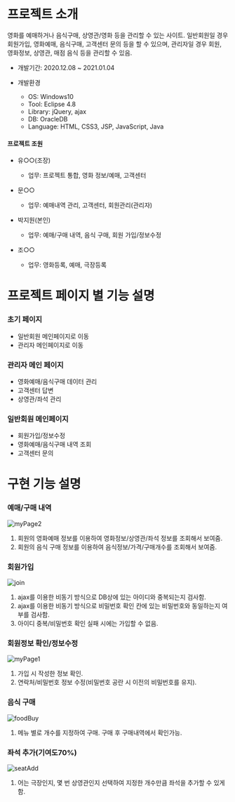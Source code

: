 
# 프로젝트 소개
영화를 예매하거나 음식구매, 상영관/영화 등을 관리할 수 있는 사이트.
일반회원일 경우 회원가입, 영화예매, 음식구매, 고객센터 문의 등을 할 수 있으며, 관리자일 경우 회원, 영화정보, 상영관, 매점 음식 등을 관리할 수 있음.

* 개발기간: 2020.12.08 ~ 2021.01.04

* 개발환경
  + OS: Windows10
  + Tool: Eclipse 4.8
  + Library: jQuery, ajax
  + DB: OracleDB
  + Language: HTML, CSS3, JSP, JavaScript, Java

#### 프로젝트 조원
+ 유○○(조장)
  + 업무: 프로젝트 통합, 영화 정보/예매, 고객센터

+ 문○○
  + 업무: 예매내역 관리, 고객센터, 회원관리(관리자)
  
+ 박지원(본인)
  + 업무: 예매/구매 내역, 음식 구매, 회원 가입/정보수정

+ 조○○
  + 업무: 영화등록, 예매, 극장등록

# 프로젝트 페이지 별 기능 설명

### 초기 페이지
+ 일반회원 메인페이지로 이동
+ 관리자 메인페이지로 이동

### 관리자 메인 페이지
+ 영화예매/음식구매 데이터 관리
+ 고객센터 답변
+ 상영관/좌석 관리

### 일반회원 메인페이지
+ 회원가입/정보수정
+ 영화예매/음식구매 내역 조회
+ 고객센터 문의


# 구현 기능 설명
### 예매/구매 내역
![myPage2](https://user-images.githubusercontent.com/59616321/109915706-9bf09880-7cf5-11eb-8761-8ea2c1ce0faa.png)
1. 회원의 영화예매 정보를 이용하여 영화정보/상영관/좌석 정보를 조회해서 보여줌.
2. 회원의 음식 구매 정보를 이용하여 음식정보/가격/구매개수를 조회해서 보여줌.

### 회원가입
![join](https://user-images.githubusercontent.com/59616321/109917342-7fa22b00-7cf8-11eb-92b2-2cea9d17cc9d.png)
1. ajax를 이용한 비동기 방식으로 DB상에 있는 아이디와 중복되는지 검사함.
2. ajax를 이용한 비동기 방식으로 비밀번호 확인 칸에 있는 비밀번호와 동일하는지 여부를 검사함.
3. 아이디 중복/비밀번호 확인 실패 시에는 가입할 수 없음.

### 회원정보 확인/정보수정
![myPage1](https://user-images.githubusercontent.com/59616321/109917594-f2aba180-7cf8-11eb-99a0-f94fef07b8bd.png)
1. 가입 시 작성한 정보 확인.
2. 연락처/비밀번호 정보 수정(비밀번호 공란 시 이전의 비밀번호를 유지).

### 음식 구매
![foodBuy](https://user-images.githubusercontent.com/59616321/109913330-1ff45180-7cf1-11eb-8206-b3dcd2d0d045.png)
1. 메뉴 별로 개수를 지정하여 구매. 구매 후 구매내역에서 확인가능.

### 좌석 추가(기여도70%)
![seatAdd](https://user-images.githubusercontent.com/59616321/109915707-9d21c580-7cf5-11eb-925c-d680971911bd.png)
1. 어는 극장인지, 몇 번 상영관인지 선택하여 지정한 개수만큼 좌석을 추가할 수 있게 함.

